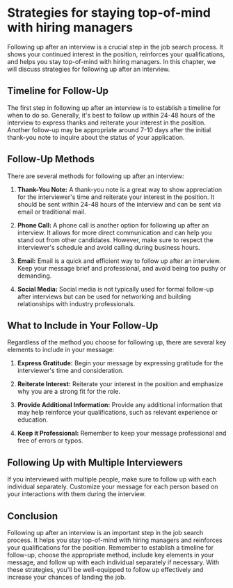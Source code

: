 Strategies for staying top-of-mind with hiring managers
====================================================================================================

Following up after an interview is a crucial step in the job search process. It shows your continued interest in the position, reinforces your qualifications, and helps you stay top-of-mind with hiring managers. In this chapter, we will discuss strategies for following up after an interview.

Timeline for Follow-Up
----------------------

The first step in following up after an interview is to establish a timeline for when to do so. Generally, it's best to follow up within 24-48 hours of the interview to express thanks and reiterate your interest in the position. Another follow-up may be appropriate around 7-10 days after the initial thank-you note to inquire about the status of your application.

Follow-Up Methods
-----------------

There are several methods for following up after an interview:

1. **Thank-You Note:** A thank-you note is a great way to show appreciation for the interviewer's time and reiterate your interest in the position. It should be sent within 24-48 hours of the interview and can be sent via email or traditional mail.

2. **Phone Call:** A phone call is another option for following up after an interview. It allows for more direct communication and can help you stand out from other candidates. However, make sure to respect the interviewer's schedule and avoid calling during business hours.

3. **Email:** Email is a quick and efficient way to follow up after an interview. Keep your message brief and professional, and avoid being too pushy or demanding.

4. **Social Media:** Social media is not typically used for formal follow-up after interviews but can be used for networking and building relationships with industry professionals.

What to Include in Your Follow-Up
---------------------------------

Regardless of the method you choose for following up, there are several key elements to include in your message:

1. **Express Gratitude:** Begin your message by expressing gratitude for the interviewer's time and consideration.

2. **Reiterate Interest:** Reiterate your interest in the position and emphasize why you are a strong fit for the role.

3. **Provide Additional Information:** Provide any additional information that may help reinforce your qualifications, such as relevant experience or education.

4. **Keep it Professional:** Remember to keep your message professional and free of errors or typos.

Following Up with Multiple Interviewers
---------------------------------------

If you interviewed with multiple people, make sure to follow up with each individual separately. Customize your message for each person based on your interactions with them during the interview.

Conclusion
----------

Following up after an interview is an important step in the job search process. It helps you stay top-of-mind with hiring managers and reinforces your qualifications for the position. Remember to establish a timeline for follow-up, choose the appropriate method, include key elements in your message, and follow up with each individual separately if necessary. With these strategies, you'll be well-equipped to follow up effectively and increase your chances of landing the job.
